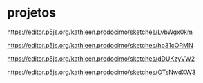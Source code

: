 # projetos  

https://editor.p5js.org/kathleen.prodocimo/sketches/LvbWgx0km


https://editor.p5js.org/kathleen.prodocimo/sketches/hp31cORMN


https://editor.p5js.org/kathleen.prodocimo/sketches/dDUKzyVW2

https://editor.p5js.org/kathleen.prodocimo/sketches/OTsNwdXW3

